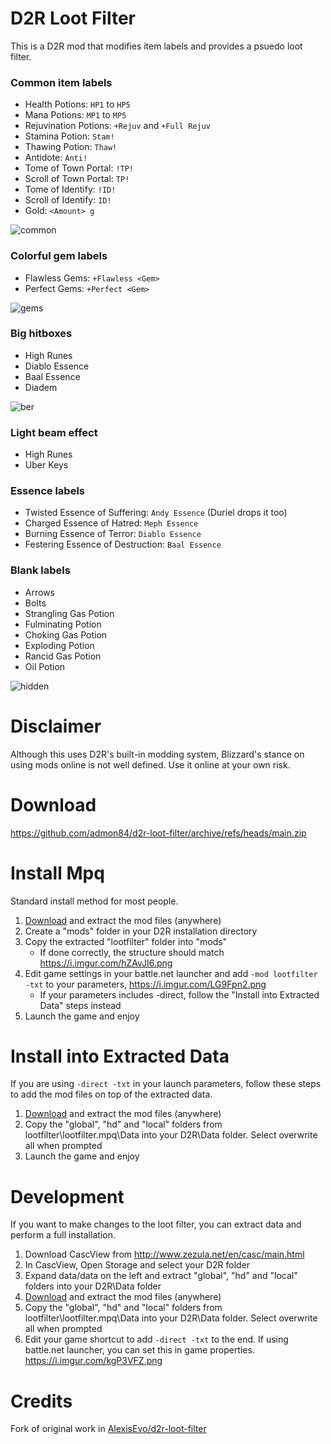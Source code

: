 # D2R Loot Filter

This is a D2R mod that modifies item labels and provides a psuedo loot filter.

### Common item labels
- Health Potions: `HP1` to `HP5`
- Mana Potions: `MP1` to `MP5`
- Rejuvination Potions: `+Rejuv` and `+Full Rejuv`
- Stamina Potion: `Stam!`
- Thawing Potion: `Thaw!`
- Antidote: `Anti!`
- Tome of Town Portal: `!TP!`
- Scroll of Town Portal: `TP!`
- Tome of Identify: `!ID!`
- Scroll of Identify: `ID!`
- Gold: `<Amount> g`

![common](https://user-images.githubusercontent.com/10291543/171337986-5cbd98a9-3268-478e-bdc7-749eefc91487.png)

### Colorful gem labels
- Flawless Gems: `+Flawless <Gem>`
- Perfect Gems: `+Perfect <Gem>`

![gems](https://user-images.githubusercontent.com/10291543/171337977-2d5fba39-8a2b-486d-9cd1-58d4151f801a.png)

### Big hitboxes
- High Runes
- Diablo Essence
- Baal Essence
- Diadem

![ber](https://user-images.githubusercontent.com/10291543/171337964-c67233fd-9217-41ce-aa57-f75593429bd2.png)

### Light beam effect
- High Runes
- Uber Keys

### Essence labels
- Twisted Essence of Suffering: `Andy Essence` (Duriel drops it too)
- Charged Essence of Hatred: `Meph Essence`
- Burning Essence of Terror: `Diablo Essence`
- Festering Essence of Destruction: `Baal Essence`

### Blank labels
- Arrows
- Bolts
- Strangling Gas Potion
- Fulminating Potion
- Choking Gas Potion
- Exploding Potion
- Rancid Gas Potion
- Oil Potion

![hidden](https://user-images.githubusercontent.com/10291543/171337953-9e7944ac-2ff2-4a2f-bf65-8ccea8e0e8f7.png)

# Disclaimer

Although this uses D2R's built-in modding system, Blizzard's stance on using mods online is not well defined. Use it online at your own risk.

# Download

https://github.com/admon84/d2r-loot-filter/archive/refs/heads/main.zip

# Install Mpq

Standard install method for most people.

1. [Download](#download) and extract the mod files (anywhere)
2. Create a "mods" folder in your D2R installation directory
3. Copy the extracted "lootfilter" folder into "mods"
    - If done correctly, the structure should match https://i.imgur.com/hZAvJI6.png
4. Edit game settings in your battle.net launcher and add `-mod lootfilter -txt` to your parameters, https://i.imgur.com/LG9Fpn2.png
    - If your parameters includes -direct, follow the "Install into Extracted Data" steps instead
5. Launch the game and enjoy

# Install into Extracted Data

If you are using `-direct -txt` in your launch parameters, follow these steps to add the mod files on top of the extracted data.

1. [Download](#download) and extract the mod files (anywhere)
2. Copy the "global", "hd" and "local" folders from lootfilter\lootfilter.mpq\Data into your D2R\Data folder. Select overwrite all when prompted
5. Launch the game and enjoy

# Development

If you want to make changes to the loot filter, you can extract data and perform a full installation.

1. Download CascView from http://www.zezula.net/en/casc/main.html
2. In CascView, Open Storage and select your D2R folder
3. Expand data/data on the left and extract "global", "hd" and "local" folders into your D2R\Data folder
4. [Download](#download) and extract the mod files (anywhere)
5. Copy the "global", "hd" and "local" folders from lootfilter\lootfilter.mpq\Data into your D2R\Data folder. Select overwrite all when prompted
6. Edit your game shortcut to add `-direct -txt` to the end. If using battle.net launcher, you can set this in game properties. https://i.imgur.com/kgP3VFZ.png

# Credits

Fork of original work in [AlexisEvo/d2r-loot-filter](https://github.com/AlexisEvo/d2r-loot-filter)

